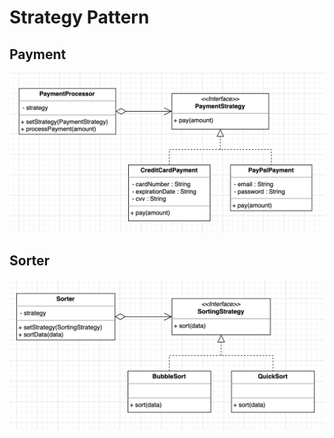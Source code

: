 # Strategy Pattern
## Payment
![Alt text](./images/Payment.png "Payment")
## Sorter
![Alt text](./images/Sorter.png "Sorter")